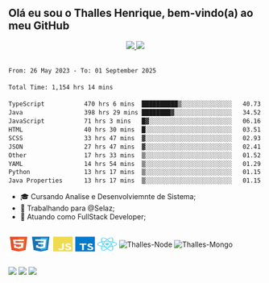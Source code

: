 ## Olá eu sou o Thalles Henrique, bem-vindo(a) ao meu GitHub

<div align="center">
  <a href="https://github.com/Thalles-HsA">
  <img height="180em" src="https://github-readme-stats.vercel.app/api?username=Thalles-HsA&show_icons=true&theme=radical&include_all_commits=true&count_private=true"/>
  <img height="180em" src="https://github-readme-stats.vercel.app/api/top-langs/?username=Thalles-HsA&exclude_repo=github-readme-stats,Pong,Freeway-JS&langs_count=5&theme=radical"/>
</div><br>
  
  <!--START_SECTION:waka-->

```txt
From: 26 May 2023 - To: 01 September 2025

Total Time: 1,154 hrs 14 mins

TypeScript           470 hrs 6 mins  ██████████▒░░░░░░░░░░░░░░   40.73 %
Java                 398 hrs 29 mins ████████▓░░░░░░░░░░░░░░░░   34.52 %
JavaScript           71 hrs 3 mins   █▓░░░░░░░░░░░░░░░░░░░░░░░   06.16 %
HTML                 40 hrs 30 mins  █░░░░░░░░░░░░░░░░░░░░░░░░   03.51 %
SCSS                 33 hrs 47 mins  ▓░░░░░░░░░░░░░░░░░░░░░░░░   02.93 %
JSON                 27 hrs 47 mins  ▓░░░░░░░░░░░░░░░░░░░░░░░░   02.41 %
Other                17 hrs 33 mins  ▒░░░░░░░░░░░░░░░░░░░░░░░░   01.52 %
YAML                 14 hrs 54 mins  ▒░░░░░░░░░░░░░░░░░░░░░░░░   01.29 %
Python               13 hrs 17 mins  ▒░░░░░░░░░░░░░░░░░░░░░░░░   01.15 %
Java Properties      13 hrs 17 mins  ▒░░░░░░░░░░░░░░░░░░░░░░░░   01.15 %
```

<!--END_SECTION:waka-->

  - 🎓 Cursando Analise e Desenvolviemnte de Sistema;
  - 🌱 Trabalhando para @Selaz;
  - 🎯 Atuando como FullStack Developer;
 
<div style="display: inline_block"><br>
  <img align="center" alt="Thalles-HTML" height="30" width="40" src="https://raw.githubusercontent.com/devicons/devicon/master/icons/html5/html5-original.svg">
  <img align="center" alt="Thalles-CSS" height="30" width="40" src="https://raw.githubusercontent.com/devicons/devicon/master/icons/css3/css3-original.svg">
  <img align="center" alt="Thalles-Js" height="30" width="40" src="https://raw.githubusercontent.com/devicons/devicon/master/icons/javascript/javascript-plain.svg">
  <img align="center" alt="Thalles-Ts" height="30" width="40" src="https://raw.githubusercontent.com/devicons/devicon/master/icons/typescript/typescript-plain.svg">
  <img align="center" alt="Thalles-React" height="30" width="40" src="https://raw.githubusercontent.com/devicons/devicon/master/icons/react/react-original.svg">
  <img align="center" alt="Thalles-Node" height="30" width="40" src="https://cdn.jsdelivr.net/gh/devicons/devicon/icons/nodejs/nodejs-original.svg" />
  <img align="center" alt="Thalles-Mongo" height="30" width="40" src="https://cdn.jsdelivr.net/gh/devicons/devicon/icons/mongodb/mongodb-original.svg" />
  
</div>

 ##
  
<div>
  <a href="https://www.linkedin.com/in/thalles-hsa" target="_blank"><img src="https://img.shields.io/badge/-LinkedIn-%230077B5?style=for-the-badge&logo=linkedin&logoColor=white" target="_blank"></a> 
  <a href="https://instagram.com/thalleshsa" target="_blank"><img src="https://img.shields.io/badge/-Instagram-%23E4405F?style=for-the-badge&logo=instagram&logoColor=white" target="_blank"></a>
  <a href = "mailto:thsa.henrique@gmail.com"><img src="https://img.shields.io/badge/-Gmail-%23333?style=for-the-badge&logo=gmail&logoColor=white" target="_blank"></a>
   
</div>
